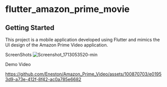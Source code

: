 # flutter_amazon_prime_movie


## Getting Started

This project is a mobile application developed using Flutter and mimics the UI design of the Amazon Prime Video application.

ScreenShots
![Screenshot_1713053520-min](https://github.com/Eneston/Amazon_Prime_Video/assets/100870703/be1bcb10-4a1e-4102-8a21-5127fb8cff1c)



Demo Video

https://github.com/Eneston/Amazon_Prime_Video/assets/100870703/e01953d9-a73e-412f-8f42-ac0a785e6682


